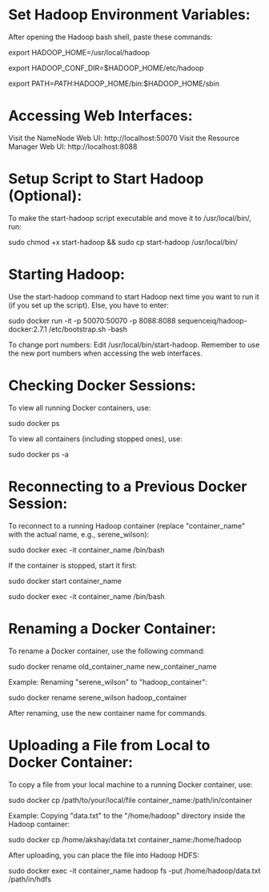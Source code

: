 # Set Hadoop Environment Variables:

After opening the Hadoop bash shell, paste these commands:

export HADOOP_HOME=/usr/local/hadoop

export HADOOP_CONF_DIR=$HADOOP_HOME/etc/hadoop

export PATH=$PATH:$HADOOP_HOME/bin:$HADOOP_HOME/sbin

# Accessing Web Interfaces:

Visit the NameNode Web UI: http://localhost:50070
Visit the Resource Manager Web UI: http://localhost:8088

# Setup Script to Start Hadoop (Optional):

To make the start-hadoop script executable and move it to /usr/local/bin/, run:

sudo chmod +x start-hadoop && sudo cp start-hadoop /usr/local/bin/

# Starting Hadoop:

Use the start-hadoop command to start Hadoop next time you want to run it (if you set up the script).
Else, you have to enter:

sudo docker run -it -p 50070:50070 -p 8088:8088 sequenceiq/hadoop-docker:2.7.1 /etc/bootstrap.sh -bash

To change port numbers: Edit /usr/local/bin/start-hadoop. Remember to use the new port numbers when accessing the web interfaces.

# Checking Docker Sessions:

To view all running Docker containers, use:

sudo docker ps

To view all containers (including stopped ones), use:

sudo docker ps -a

# Reconnecting to a Previous Docker Session:

To reconnect to a running Hadoop container (replace "container_name" with the actual name, e.g., serene_wilson):

sudo docker exec -it container_name /bin/bash

If the container is stopped, start it first:

sudo docker start container_name

sudo docker exec -it container_name /bin/bash

# Renaming a Docker Container:

To rename a Docker container, use the following command:

sudo docker rename old_container_name new_container_name

Example: Renaming "serene_wilson" to "hadoop_container":

sudo docker rename serene_wilson hadoop_container

After renaming, use the new container name for commands.

# Uploading a File from Local to Docker Container:

To copy a file from your local machine to a running Docker container, use:

sudo docker cp /path/to/your/local/file container_name:/path/in/container

Example: Copying "data.txt" to the "/home/hadoop" directory inside the Hadoop container:

sudo docker cp /home/akshay/data.txt container_name:/home/hadoop

After uploading, you can place the file into Hadoop HDFS:

sudo docker exec -it container_name hadoop fs -put /home/hadoop/data.txt /path/in/hdfs
